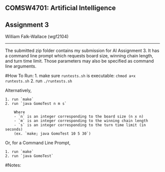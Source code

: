 COMSW4701: Artificial Intelligence
----------------------------------
Assignment 3
------------
William Falk-Wallace (wgf2104)

---

The submitted zip folder contains my submission for AI Assignment 3. It has a command line prompt which requests board size, winning chain length, and turn time limit. Those parameters may also be specified as command line arguments.

#How To Run:
	1. make sure `runtests.sh` is executable: `chmod a+x runtests.sh`
	2. run `./runtests.sh`
	
Alternatively,
	
	1. run `make`
	2. run `java GomoTest n m s` 
	
		Where
		- `n` is an integer corresponding to the board size (n x n)
		- `m` is an integer corresponding to the winning chain length
		- `s` is an integer corresponding to the turn time limit (in seconds)		
		(ex. `make; java GomoTest 10 5 30`)
		
Or, for a Command Line Prompt,

	1. run `make`
	2. run `java GomoTest` 

#Notes:

	